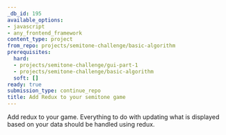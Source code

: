 ```yaml
---
_db_id: 195
available_options:
- javascript
- any_frontend_framework
content_type: project
from_repo: projects/semitone-challenge/basic-algorithm
prerequisites:
  hard:
  - projects/semitone-challenge/gui-part-1
  - projects/semitone-challenge/basic-algorithm
  soft: []
ready: true
submission_type: continue_repo
title: Add Redux to your semitone game
---
```


Add redux to your game. Everything to do with updating what is displayed based on your data should be handled using redux.